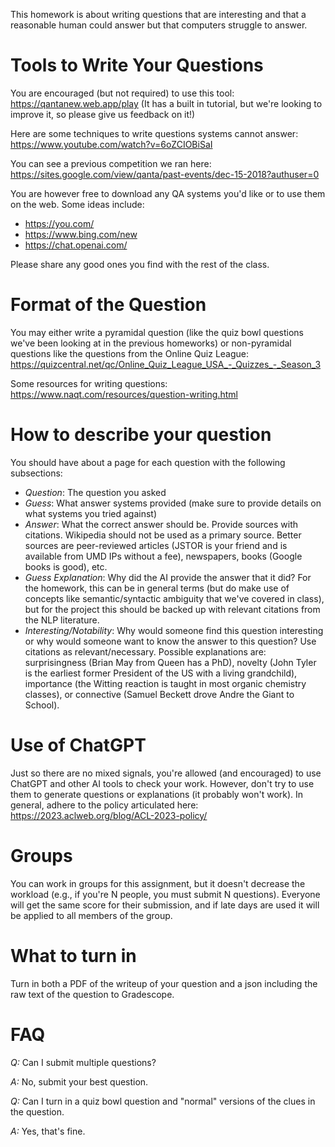 
This homework is about writing questions that are interesting and that
a reasonable human could answer but that computers struggle to answer.

Tools to Write Your Questions
=======

You are encouraged (but not required) to use this tool:
https://qantanew.web.app/play
(It has a built in tutorial, but we're looking to improve it, so please give us feedback on it!)

Here are some techniques to write questions systems cannot answer:
https://www.youtube.com/watch?v=6oZCIOBiSaI

You can see a previous competition we ran here:
https://sites.google.com/view/qanta/past-events/dec-15-2018?authuser=0

You are however free to download any QA systems you'd like or to use them on the web.  Some ideas include:
* https://you.com/
* https://www.bing.com/new
* https://chat.openai.com/

Please share any good ones you find with the rest of the class.

Format of the Question
========

You may either write a pyramidal question (like the quiz bowl questions we've
been looking at in the previous homeworks) or non-pyramidal questions
like the questions from the Online Quiz League:
https://quizcentral.net/qc/Online_Quiz_League_USA_-_Quizzes_-_Season_3

Some resources for writing questions:
https://www.naqt.com/resources/question-writing.html

How to describe your question
=========
You should have about a page for each question with the following subsections:
* _Question_: The question you asked
* _Guess_: What answer systems provided (make sure to provide details on what systems you tried against)
* _Answer_: What the correct answer should be.  Provide sources with citations.  Wikipedia should not be used as a primary source.  Better sources are peer-reviewed articles (JSTOR is your friend and is available from UMD IPs without a fee), newspapers, books (Google books is good), etc.
* _Guess Explanation_: Why did the AI provide the answer that it did?  For the
homework, this can be in general terms (but do make use of concepts like
semantic/syntactic ambiguity that we've covered in class), but for the project
this should be backed up with relevant citations from the NLP literature.
* _Interesting/Notability_: Why would someone find this question interesting
or why would someone want to know the answer to this question?  Use citations
as relevant/necessary.  Possible explanations are: surprisingness (Brian May
from Queen has a PhD), novelty (John Tyler is the earliest former
President of the US with a living grandchild), importance (the Witting
reaction is taught in most organic chemistry classes), or connective (Samuel
Beckett drove Andre the Giant to School).

Use of ChatGPT
========

Just so there are no mixed signals, you're allowed (and encouraged) to use
ChatGPT and other AI tools to check your work.  However, don't try to use them
to generate questions or explanations (it probably won't work).  In general,
adhere to the policy articulated here:
https://2023.aclweb.org/blog/ACL-2023-policy/


Groups
=========

You can work in groups for this assignment, but it doesn't decrease the
workload (e.g., if you're N people, you must submit N questions).  Everyone
will get the same score for their submission, and if late days are used it
will be applied to all members of the group.

What to turn in
==========

Turn in both a PDF of the writeup of your question and a json including the raw text of the question to Gradescope.

FAQ
===========

*Q:* Can I submit multiple questions?

*A:* No, submit your best question.

*Q:* Can I turn in a quiz bowl question and "normal" versions of the clues in the question.

*A:* Yes, that's fine.